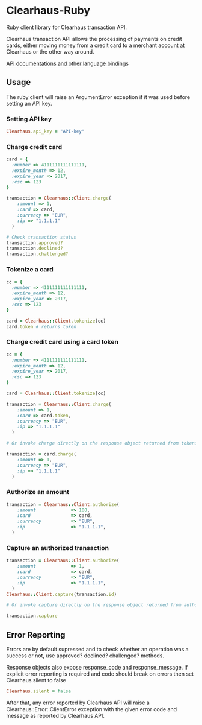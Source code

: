 # Clearhaus-Ruby
Ruby client library for Clearhaus transaction API.

Clearhaus transaction API allows the processing of payments on credit cards, either moving money from a credit card to a merchant account at Clearhaus or the other way around.

[API documentations and other language bindings](http://docs.gateway.clearhaus.com)

## Usage

The ruby client will raise an ArgumentError exception if it was used before setting an API key.

### Setting API key

```ruby
Clearhaus.api_key = "API-key"
```

### Charge credit card

```ruby
card = {
  :number => 4111111111111111,
  :expire_month => 12,
  :expire_year => 2017,
  :csc => 123
}

transaction = Clearhaus::Client.charge(
    :amount => 1,
    :card => card,
    :currency => "EUR",
    :ip => "1.1.1.1" 
  )

# Check transaction status
transaction.approved?
transaction.declined?
transaction.challenged?
```

### Tokenize a card

```ruby
cc = {
  :number => 4111111111111111,
  :expire_month => 12,
  :expire_year => 2017,
  :csc => 123
}

card = Clearhaus::Client.tokenize(cc)
card.token # returns token
```

### Charge credit card using a card token

```ruby
cc = {
  :number => 4111111111111111,
  :expire_month => 12,
  :expire_year => 2017,
  :csc => 123
}

card = Clearhaus::Client.tokenize(cc)

transaction = Clearhaus::Client.charge(
    :amount => 1,
    :card => card.token,
    :currency => "EUR",
    :ip => "1.1.1.1" 
  )

# Or invoke charge directly on the response object returned from tokenize (Which is decorated with CardOperations)

transaction = card.charge(
    :amount => 1,
    :currency => "EUR",
    :ip => "1.1.1.1" 
  )
```

### Authorize an amount

```ruby
transaction = Clearhaus::Client.authorize(
    :amount             => 100,
    :card               => card,
    :currency           => "EUR",
    :ip                 => "1.1.1.1",
  )
```

### Capture an authorized transaction

```ruby
transaction = Clearhaus::Client.authorize(
    :amount             => 1,
    :card               => card,
    :currency           => "EUR",
    :ip                 => "1.1.1.1",
  )
Clearhaus::Client.capture(transaction.id)

# Or invoke capture directly on the response object returned from authorize

transaction.capture
```
 
## Error Reporting

Errors are by default supressed and to check whether an operation was a success or not, use approved? declined? challenged? methods.

Response objects also expose response_code and response_message. If explicit error reporting is required and code should break on errors then set Clearhaus.silent to false

```ruby
Clearhaus.silent = false
```

After that, any error reported by Clearhaus API will raise a Clearhaus::Error::ClientError exception with the given error code
and message as reported by Clearhaus API.